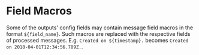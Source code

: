 # Field Macros

Some of the outputs' config fields may contain message field macros in the
format `${field_name}`. Such macros are replaced with the respective fields of
processed messages. E.g. `Created on ${timestamp}.` becomes
`Created on 2018-04-01T12:34:56.789Z.`.

